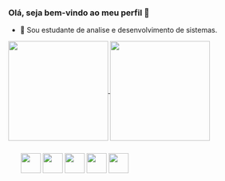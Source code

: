 ### Olá, seja bem-vindo ao meu perfil 👋

- 🌱 Sou estudante de analise e desenvolvimento de sistemas.

<div>
    <a href="https://github.com/Felipe-Bonatto">
        <img height=200 align="center" src="https://github-readme-stats.vercel.app/api?username=Felipe-Bonatto&bg_color=00000000&&text_color=fff&&title_color=00ff00&&show_icons=true&&icon_color=00ff00" />
    </a>
        <img height=200 align="center" src="https://github-readme-stats.vercel.app/api/top-langs?username=Felipe-bonatto&layout=compact&langs_count=8&card_width=320&bg_color=00000000&&text_color=fff&&title_color=00ff00&&show_icons=true" />   
</div>


<div style="margin:25px;">
  <img aling='center' heigth=30 width=40 src="https://cdn.jsdelivr.net/gh/devicons/devicon/icons/swift/swift-original.svg" />
  <img aling='center' heigth=30 width=40 src="https://cdn.jsdelivr.net/gh/devicons/devicon/icons/html5/html5-original.svg" />
  <img aling='center' heigth=30 width=40 src="https://cdn.jsdelivr.net/gh/devicons/devicon/icons/css3/css3-original.svg"/>
  <img aling='center' heigth=30 width=40  src="https://cdn.jsdelivr.net/gh/devicons/devicon/icons/javascript/javascript-original.svg"/>
  <img aling='center' heigth=30 width=40  src="https://cdn.jsdelivr.net/gh/devicons/devicon/icons/typescript/typescript-original.svg" />
</div>

